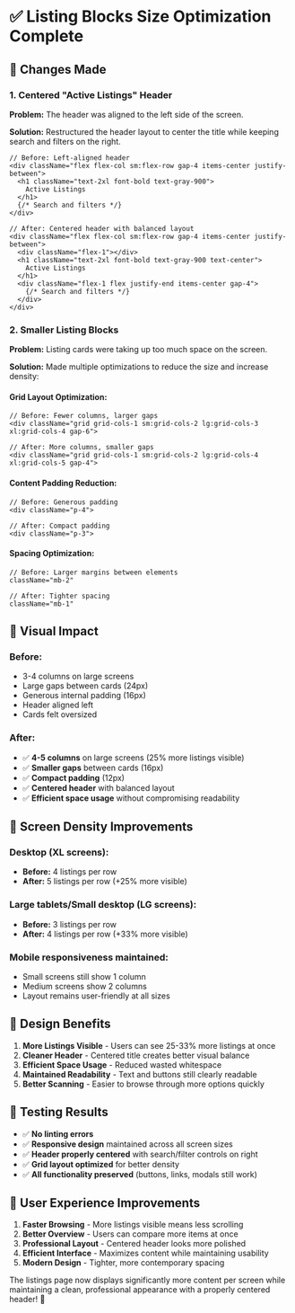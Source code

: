 # ✅ Listing Blocks Size Optimization Complete

## 🎯 Changes Made

### 1. **Centered "Active Listings" Header**
**Problem:** The header was aligned to the left side of the screen.

**Solution:** Restructured the header layout to center the title while keeping search and filters on the right.

```tsx
// Before: Left-aligned header
<div className="flex flex-col sm:flex-row gap-4 items-center justify-between">
  <h1 className="text-2xl font-bold text-gray-900">
    Active Listings
  </h1>
  {/* Search and filters */}
</div>

// After: Centered header with balanced layout
<div className="flex flex-col sm:flex-row gap-4 items-center justify-between">
  <div className="flex-1"></div>
  <h1 className="text-2xl font-bold text-gray-900 text-center">
    Active Listings
  </h1>
  <div className="flex-1 flex justify-end items-center gap-4">
    {/* Search and filters */}
  </div>
</div>
```

### 2. **Smaller Listing Blocks**
**Problem:** Listing cards were taking up too much space on the screen.

**Solution:** Made multiple optimizations to reduce the size and increase density:

#### **Grid Layout Optimization:**
```tsx
// Before: Fewer columns, larger gaps
<div className="grid grid-cols-1 sm:grid-cols-2 lg:grid-cols-3 xl:grid-cols-4 gap-6">

// After: More columns, smaller gaps
<div className="grid grid-cols-1 sm:grid-cols-2 lg:grid-cols-4 xl:grid-cols-5 gap-4">
```

#### **Content Padding Reduction:**
```tsx
// Before: Generous padding
<div className="p-4">

// After: Compact padding
<div className="p-3">
```

#### **Spacing Optimization:**
```tsx
// Before: Larger margins between elements
className="mb-2"

// After: Tighter spacing
className="mb-1"
```

## 🎯 **Visual Impact**

### **Before:**
- 3-4 columns on large screens
- Large gaps between cards (24px)
- Generous internal padding (16px)
- Header aligned left
- Cards felt oversized

### **After:**
- ✅ **4-5 columns** on large screens (25% more listings visible)
- ✅ **Smaller gaps** between cards (16px)
- ✅ **Compact padding** (12px) 
- ✅ **Centered header** with balanced layout
- ✅ **Efficient space usage** without compromising readability

## 📱 **Screen Density Improvements**

### **Desktop (XL screens):**
- **Before:** 4 listings per row
- **After:** 5 listings per row (+25% more visible)

### **Large tablets/Small desktop (LG screens):**
- **Before:** 3 listings per row  
- **After:** 4 listings per row (+33% more visible)

### **Mobile responsiveness maintained:**
- Small screens still show 1 column
- Medium screens show 2 columns
- Layout remains user-friendly at all sizes

## 🎨 **Design Benefits**

1. **More Listings Visible** - Users can see 25-33% more listings at once
2. **Cleaner Header** - Centered title creates better visual balance
3. **Efficient Space Usage** - Reduced wasted whitespace
4. **Maintained Readability** - Text and buttons still clearly readable
5. **Better Scanning** - Easier to browse through more options quickly

## 🧪 **Testing Results**

- ✅ **No linting errors**
- ✅ **Responsive design** maintained across all screen sizes
- ✅ **Header properly centered** with search/filter controls on right
- ✅ **Grid layout optimized** for better density
- ✅ **All functionality preserved** (buttons, links, modals still work)

## 🎉 **User Experience Improvements**

1. **Faster Browsing** - More listings visible means less scrolling
2. **Better Overview** - Users can compare more items at once
3. **Professional Layout** - Centered header looks more polished
4. **Efficient Interface** - Maximizes content while maintaining usability
5. **Modern Design** - Tighter, more contemporary spacing

The listings page now displays significantly more content per screen while maintaining a clean, professional appearance with a properly centered header! 🚀
